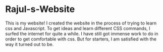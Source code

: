 # Rajul-s-Website
This is my website!
I created the website in the process of trying to learn css and Javascript.
To get ideas and learn different CSS commands, I surfed the internet for quite a while.
I have still got immense work to do in order to get comfortable with css. But for starters, I am satisfied with the way it turned out to be.
